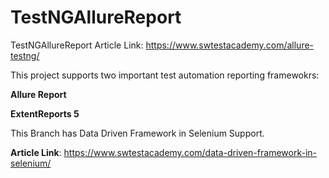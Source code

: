 # TestNGAllureReport
TestNGAllureReport
Article Link: https://www.swtestacademy.com/allure-testng/

This project supports two important test automation reporting framewokrs:

**Allure Report**

**ExtentReports 5**

This Branch has Data Driven Framework in Selenium Support.

**Article Link**: https://www.swtestacademy.com/data-driven-framework-in-selenium/

